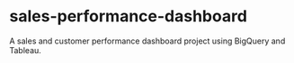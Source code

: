 # sales-performance-dashboard
A sales and customer performance dashboard project using BigQuery and Tableau.
